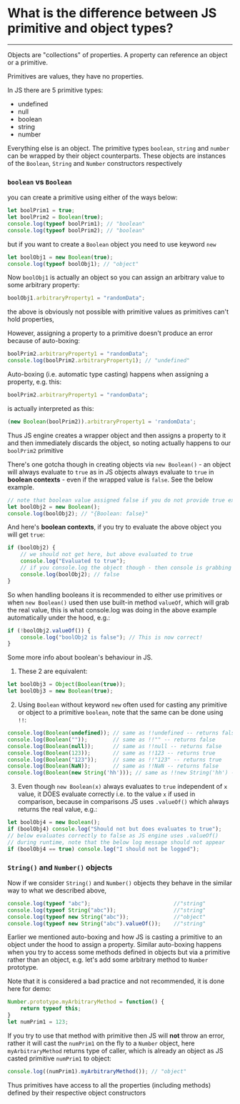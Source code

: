 # What is the difference between JS primitive and object types?

---

Objects are "collections" of properties. A property can reference an object or a primitive.

Primitives are values, they have no properties.

In JS there are 5 primitive types:

* undefined
* null
* boolean
* string
* number

Everything else is an object. The primitive types `boolean`, `string` and `number` can be wrapped by their object counterparts. These objects are instances of the `Boolean`, `String` and `Number`
constructors respectively

### `boolean` vs `Boolean`

you can create a primitive using either of the ways below:

```javascript
let boolPrim1 = true;
let boolPrim2 = Boolean(true);
console.log(typeof boolPrim1); // "boolean"
console.log(typeof boolPrim2); // "boolean"
```

but if you want to create a `Boolean` object you need to use keyword `new`

```javascript
let boolObj1 = new Boolean(true);
console.log(typeof boolObj1); // "object"
```

Now `boolObj1` is actually an object so you can assign an arbitrary value to some arbitrary property:
```javascript
boolObj1.arbitraryProperty1 = "randomData";
```

the above is obviously not possible with primitive values as primitives can't hold properties,

However, assigning a property to a primitive doesn't produce an error because of auto-boxing:
```javascript
boolPrim2.arbitraryProperty1 = "randomData";
console.log(boolPrim2.arbitraryProperty1); // "undefined"
```

Auto-boxing (i.e. automatic type casting) happens when assigning a property, e.g. this:
```javascript
boolPrim2.arbitraryProperty1 = "randomData";
```

is actually interpreted as this:
```javascript
(new Boolean(boolPrim2)).arbitraryProperty1 = 'randomData';
```

Thus JS engine creates a wrapper object and then assigns a property to it and then immediately discards the object, so noting actually happens to our `boolPrim2` primitive


There's one gotcha though in creating objects via `new Boolean()` - an object will always evaluate to `true` as in JS objects always evaluate to `true` in __boolean contexts__ - even if the wrapped value is `false`. See the below example.

```javascript
// note that boolean value assigned false if you do not provide true explicitly in brackets
let boolObj2 = new Boolean();
console.log(boolObj2); // "{Boolean: false}"
```

And here's  __boolean contexts__, if you try to evaluate the above object you will get `true`:

```javascript
if (boolObj2) {
    // we should not get here, but above evaluated to true
    console.log("Evaluated to true");
    // if you console.log the object though - then console is grabbing the real value:
    console.log(boolObj2); // false
}
```

So when handling booleans it is recommended to either use primitives or when `new Boolean()` used then use built-in method `valueOf`, which will grab the real value, this is what console.log was doing in the above example automatically under the hood, e.g.:

```javascript
if (!boolObj2.valueOf()) {
    console.log("boolObj2 is false"); // This is now correct!
}
```

Some more info about boolean's behaviour in JS.

1. These 2 are equivalent:
```javascript
let boolObj3 = Object(Boolean(true));
let boolObj3 = new Boolean(true);
```

2. Using `Boolean` without keyword `new` often used for casting any primitive or object to a primitive `boolean`, note that the same can be done using `!!`:
```javascript
console.log(Boolean(undefined)); // same as !!undefined -- returns false
console.log(Boolean(""));        // same as !!"" -- returns false
console.log(Boolean(null));      // same as !!null -- returns false
console.log(Boolean(123));       // same as !!123 -- returns true
console.log(Boolean("123"));     // same as !!"123" -- returns true
console.log(Boolean(NaN));       // same as !!NaN -- returns false
console.log(Boolean(new String('hh'))); // same as !!new String('hh') -- returns true
```

3. Even though `new Boolean(x)` always evaluates to `true` independent of `x` value, it DOES evaluate correctly i.e. to the value `x` if used in comparison, because in comparisons JS uses `.valueOf()` which always returns the real value, e.g.:
```javascript
let boolObj4 = new Boolean();
if (boolObj4) console.log("Should not but does evaluates to true");
// below evaluates correctly to false as JS engine uses .valueOf()
// during runtime, note that the below log message should not appear
if (boolObj4 == true) console.log("I should not be logged");
```






### `String()` and `Number()` objects

Now if we consider `String()` and `Number()` objects they behave in the similar way to what we described above,

```javascript
console.log(typeof "abc");                          //"string"
console.log(typeof String("abc"));                  //"string"
console.log(typeof new String("abc"));              //"object"
console.log(typeof new String("abc").valueOf());    //"string"
```

Earlier we mentioned auto-boxing and how JS is casting a primitive to an object under the hood to assign a property. Similar auto-boxing happens when you try to access some methods defined in objects but via a primitive rather than an object, e.g. let's add some arbitrary method to `Number` prototype.

Note that it is considered a bad practice and not recommended, it is done here for demo:
```javascript
Number.prototype.myArbitraryMethod = function() {
    return typeof this;
}
let numPrim1 = 123;
```
If you try to use that method with primitive then JS will __not__ throw an error, rather it will cast the `numPrim1` on the fly to a `Number` object, here `myArbitraryMethod` returns type of caller, which is already an object as JS casted primitive `numPrim1` to object:

```javascript
console.log((numPrim1).myArbitraryMethod()); // "object"
```

Thus primitives have access to all the properties (including methods) defined by their respective object constructors
